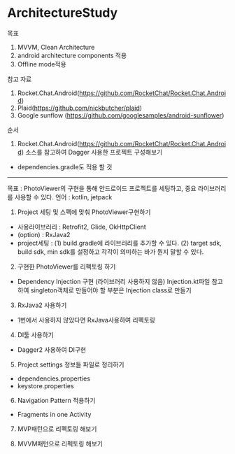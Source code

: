 # ArchitectureStudy

목표 
1. MVVM, Clean Architecture
2. android architecture components 적용
3. Offline mode적용


참고 자료
1. Rocket.Chat.Android(https://github.com/RocketChat/Rocket.Chat.Android) 
2. Plaid(https://github.com/nickbutcher/plaid)
3. Google sunflow (https://github.com/googlesamples/android-sunflower)


순서 
1. Rocket.Chat.Android(https://github.com/RocketChat/Rocket.Chat.Android) 소스를 참고하여 Dagger 사용한 프로젝트 구성해보기
 - dependencies.gradle도 적용 할 것
 




--------


목표 : PhotoViewer의 구현을 통해 안드로이드 프로젝트를 세팅하고, 중요 라이브러리를 사용할 수 있다.
언어 : kotlin, jetpack
1. Project 세팅 및 스펙에 맞춰 PhotoViewer구현하기
 - 사용라이브러리 : Retrofit2, Glide, OkHttpClient
 - (option) : RxJava2
 - project세팅 : 
   (1) build.gradle에 라이브러리를 추가할 수 있다.
   (2) target sdk, build sdk, min sdk를 설정하고 각각이 의미하는 바가 뭔지 말할 수 있다.
   
2. 구현한 PhotoViewer를 리펙토링 하기
 - Dependency Injection 구현 (라이브러리 사용하지 않음)
   Injection.kt파일 참고하여 singleton객체로 만들어야 할 부분은 Injection class로 만들기

3. RxJava2 사용하기
 - 1번에서 사용하지 않았다면 RxJava사용하여 리펙토링 
 
4. DI툴 사용하기
 - Dagger2 사용하여 DI구현
 
5. Project settings 정보들 파일로 정리하기
 - dependencies.properties
 - keystore.properties
 
6. Navigation Pattern 적용하기
 - Fragments in one Activity

7. MVP패턴으로 리펙토링 해보기

8. MVVM패턴으로 리펙토링 해보기


 
 
